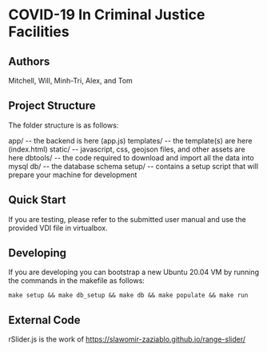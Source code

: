 # COVID-19 In Criminal Justice Facilities

## Authors

Mitchell, Will, Minh-Tri, Alex, and Tom

## Project Structure

The folder structure is as follows:

app/			-- the backend is here (app.js)
templates/		-- the template(s) are here (index.html)
static/			-- javascript, css, geojson files, and  other assets are here
dbtools/		-- the code required to download and import all the data into mysql
db/				-- the database schema
setup/			-- contains a setup script that will prepare your machine for development

## Quick Start

If you are testing, please refer to the submitted user manual and use the provided VDI
file in virtualbox.

## Developing

If you are developing you can bootstrap a new Ubuntu 20.04 VM by running the
commands in the makefile as follows:

    make setup && make db_setup && make db && make populate && make run

## External Code

rSlider.js is the work of https://slawomir-zaziablo.github.io/range-slider/
